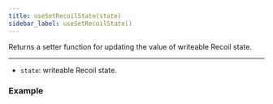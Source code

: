 ```yaml
---
title: useSetRecoilState(state)
sidebar_label: useSetRecoilState()
---
```


Returns a setter function for updating the value of writeable Recoil state.

---

- `state`: writeable Recoil state.

### Example
